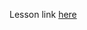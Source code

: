 Lesson link [here](https://ocw.mit.edu/courses/6-s096-introduction-to-c-and-c-january-iap-2013/pages/lectures-and-assignments/c-memory-management/)
